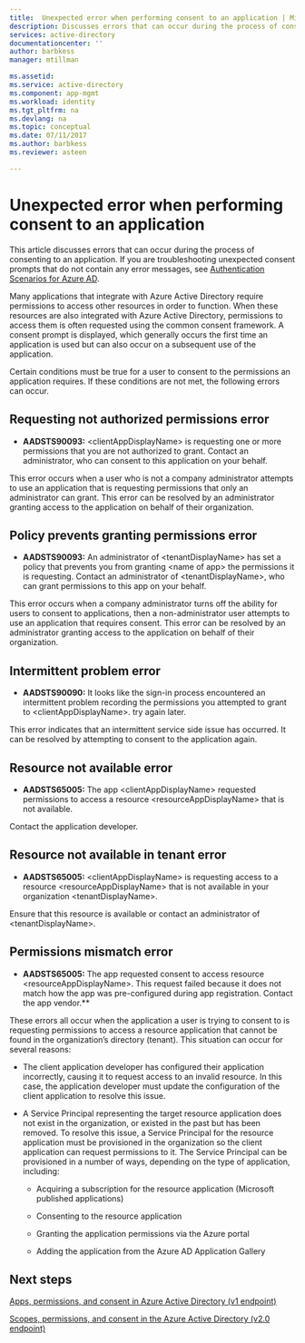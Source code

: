 ```yaml
---
title:  Unexpected error when performing consent to an application | Microsoft Docs
description: Discusses errors that can occur during the process of consenting to an application and what you can do about them
services: active-directory
documentationcenter: ''
author: barbkess
manager: mtillman

ms.assetid: 
ms.service: active-directory
ms.component: app-mgmt
ms.workload: identity
ms.tgt_pltfrm: na
ms.devlang: na
ms.topic: conceptual
ms.date: 07/11/2017
ms.author: barbkess
ms.reviewer: asteen

---
```


# Unexpected error when performing consent to an application

This article discusses errors that can occur during the process of consenting to an application. If you are troubleshooting unexpected consent prompts that do not contain any error messages, see [Authentication Scenarios for Azure AD](https://docs.microsoft.com/azure/active-directory/develop/active-directory-authentication-scenarios).

Many applications that integrate with Azure Active Directory require permissions to access other resources in order to function. When these resources are also integrated with Azure Active Directory, permissions to access them is often requested using the common consent framework. A consent prompt is displayed, which generally occurs the first time an application is used but can also occur on a subsequent use of the application.

Certain conditions must be true for a user to consent to the permissions an application requires. If these conditions are not met, the following errors can occur.

## Requesting not authorized permissions error
* **AADSTS90093:** &lt;clientAppDisplayName&gt; is requesting one or more permissions that you are not authorized to grant. Contact an administrator, who can consent to this application on your behalf.

This error occurs when a user who is not a company administrator attempts to use an application that is requesting permissions that only an administrator can grant. This error can be resolved by an administrator granting access to the application on behalf of their organization.

## Policy prevents granting permissions error
* **AADSTS90093:** An administrator of &lt;tenantDisplayName&gt; has set a policy that prevents you from granting &lt;name of app&gt; the permissions it is requesting. Contact an administrator of &lt;tenantDisplayName&gt;, who can grant permissions to this app on your behalf.

This error occurs when a company administrator turns off the ability for users to consent to applications, then a non-administrator user attempts to use an application that requires consent. This error can be resolved by an administrator granting access to the application on behalf of their organization.

## Intermittent problem error
* **AADSTS90090:** It looks like the sign-in process encountered an intermittent problem recording the permissions you attempted to grant to &lt;clientAppDisplayName&gt;. try again later.

This error indicates that an intermittent service side issue has occurred. It can be resolved by attempting to consent to the application again.

## Resource not available error
* **AADSTS65005:** The app &lt;clientAppDisplayName&gt; requested permissions to access a resource &lt;resourceAppDisplayName&gt; that is not available. 

Contact the application developer.

##  Resource not available in tenant error
* **AADSTS65005:** &lt;clientAppDisplayName&gt; is requesting access to a resource &lt;resourceAppDisplayName&gt; that is not available in your organization &lt;tenantDisplayName&gt;. 

Ensure that this resource is available or contact an administrator of &lt;tenantDisplayName&gt;.

## Permissions mismatch error
* **AADSTS65005:** The app requested consent to access resource &lt;resourceAppDisplayName&gt;. This request failed because it does not match how the app was pre-configured during app registration. Contact the app vendor.**

These errors all occur when the application a user is trying to consent to is requesting permissions to access a resource application that cannot be found in the organization’s directory (tenant). This situation can occur for several reasons:

-   The client application developer has configured their application incorrectly, causing it to request access to an invalid resource. In this case, the application developer must update the configuration of the client application to resolve this issue.

-   A Service Principal representing the target resource application does not exist in the organization, or existed in the past but has been removed. To resolve this issue, a Service Principal for the resource application must be provisioned in the organization so the client application can request permissions to it. The Service Principal can be provisioned in a number of ways, depending on the type of application, including:

    -   Acquiring a subscription for the resource application (Microsoft published applications)

    -   Consenting to the resource application

    -   Granting the application permissions via the Azure portal

    -   Adding the application from the Azure AD Application Gallery

## Next steps 

[Apps, permissions, and consent in Azure Active Directory (v1 endpoint)](https://docs.microsoft.com/azure/active-directory/active-directory-apps-permissions-consent)<br>

[Scopes, permissions, and consent in the Azure Active Directory (v2.0 endpoint)](https://docs.microsoft.com/azure/active-directory/develop/active-directory-v2-scopes)


